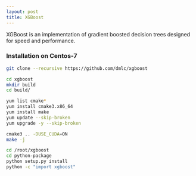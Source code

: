 ```yaml
---
layout: post
title: XGBoost
---
```


XGBoost is an implementation of gradient boosted decision trees designed for speed and performance.

### Installation on Centos-7

```sh
git clone --recursive https://github.com/dmlc/xgboost

cd xgboost
mkdir build
cd build/

yum list cmake*
yum install cmake3.x86_64
yum install make
yum update --skip-broken
yum upgrade -y --skip-broken

cmake3 .. -DUSE_CUDA=ON
make -j

cd /root/xgboost
cd python-package
python setup.py install
python -c "import xgboost"
```
